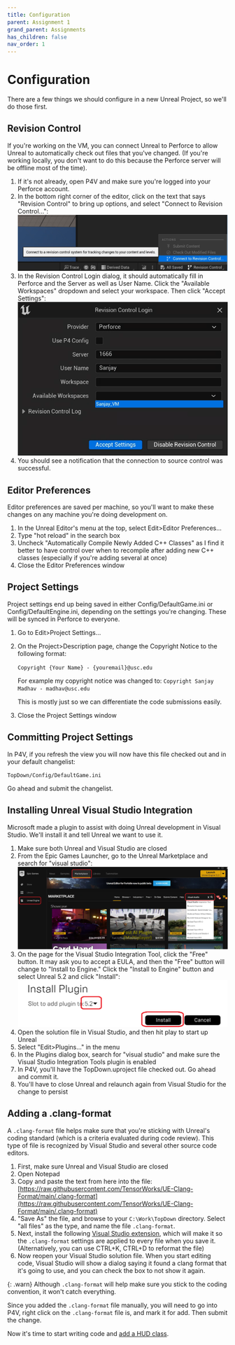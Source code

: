 ```yaml
---
title: Configuration
parent: Assignment 1
grand_parent: Assignments
has_children: false
nav_order: 1
---
```


# Configuration

There are a few things we should configure in a new Unreal Project, so we'll do those first.

## Revision Control

If you're working on the VM, you can connect Unreal to Perforce to allow Unreal to automatically check out files that you've changed. (If you're working locally, you don't want to do this because the Perforce server will be offline most of the time).

1. If it's not already, open P4V and make sure you're logged into your Perforce account.
2. In the bottom right corner of the editor, click on the text that says "Revision Control" to bring up options, and select "Connect to Revision Control...":<img src="images/01/source-control1.png" alt="Source Control Off" style="zoom:67%;" />
3. In the Revision Control Login dialog, it should automatically fill in Perforce and the Server as well as User Name. Click the "Available Workspaces" dropdown and select your workspace. Then click "Accept Settings":
   <img src="images/01/source-control2.png" alt="Source Control Login" style="zoom:67%;" />
4. You should see a notification that the connection to source control was successful.

## Editor Preferences

Editor preferences are saved per machine, so you'll want to make these changes on any machine you're doing development on.

1. In the Unreal Editor's menu at the top, select Edit>Editor Preferences...
2. Type "hot reload" in the search box
3. Uncheck "Automatically Compile Newly Added C++ Classes" as I find it better to have control over when to recompile after adding new C++ classes (especially if you're adding several at once)
6. Close the Editor Preferences window

## Project Settings

Project settings end up being saved in either Config/DefaultGame.ini or Config/DefaultEngine.ini, depending on the settings you're changing. These will be synced in Perforce to everyone.

1. Go to Edit>Project Settings...
2. On the Project>Description page, change the Copyright Notice to the following format:
   
   `Copyright {Your Name} - {youremail}@usc.edu`
   
   For example my copyright notice was changed to:
   `Copyright Sanjay Madhav - madhav@usc.edu`
   
   This is mostly just so we can differentiate the code submissions easily.
3. Close the Project Settings window

## Committing Project Settings

In P4V, if you refresh the view you will now have this file checked out and in your default changelist:

```
TopDown/Config/DefaultGame.ini
```

Go ahead and submit the changelist.

## Installing Unreal Visual Studio Integration

Microsoft made a plugin to assist with doing Unreal development in Visual Studio. We'll install it and tell Unreal we want to use it.

1. Make sure both Unreal and Visual Studio are closed
2. From the Epic Games Launcher, go to the Unreal Marketplace and search for "visual studio":
   <img src="images/01/2.png" alt="Visual Studio plugin" style="zoom:67%;" />
3. On the page for the Visual Studio Integration Tool, click the "Free" button. It may ask you to accept a EULA, and then the "Free" button will change to "Install to Engine." Click the "Install to Engine" button and select Unreal 5.2 and click "Install":
   <img src="images/01/4.png" alt="Install to 5.2" style="zoom:67%;" />
4. Open the solution file in Visual Studio, and then hit play to start up Unreal
5. Select "Edit>Plugins..." in the menu
6. In the Plugins dialog box, search for "visual studio" and make sure the Visual Studio Integration Tools plugin is enabled
7. In P4V, you'll have the TopDown.uproject file checked out. Go ahead and commit it.
8. You'll have to close Unreal and relaunch again from Visual Studio for the change to persist

## Adding a .clang-format

A `.clang-format` file helps make sure that you're sticking with Unreal's coding standard (which is a criteria evaluated during code review). This type of file is recognized by Visual Studio and several other source code editors.

1. First, make sure Unreal and Visual Studio are closed
2. Open Notepad
3. Copy and paste the text from here into the file: [https://raw.githubusercontent.com/TensorWorks/UE-Clang-Format/main/.clang-format](https://raw.githubusercontent.com/TensorWorks/UE-Clang-Format/main/.clang-format)
4. "Save As" the file, and browse to your `C:\Work\TopDown` directory. Select "all files" as the type, and name the file `.clang-format`.
5. Next, install the following [Visual Studio extension](https://marketplace.visualstudio.com/items?itemName=mynkow.FormatdocumentonSave), which will make it so the `.clang-format` settings are applied to every file when you save it. (Alternatively, you can use CTRL+K, CTRL+D to reformat the file)
6. Now reopen your Visual Studio solution file. When you start editing code, Visual Studio will show a dialog saying it found a clang format that it's going to use, and you can check the box to not show it again.

{: .warn}
Although `.clang-format` will help make sure you stick to the coding convention, it won't catch everything.

Since you added the `.clang-format` file manually, you will need to go into P4V, right click on the `.clang-format` file is, and mark it for add. Then submit the change.

Now it's time to start writing code and [add a HUD class](01-02.html).
